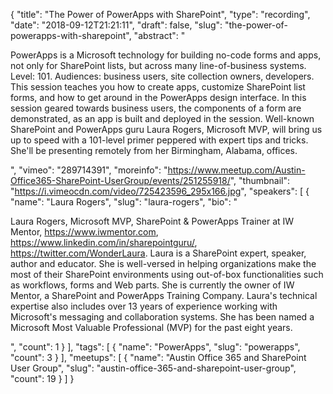 {
  "title": "The Power of PowerApps with SharePoint",
  "type": "recording",
  "date": "2018-09-12T21:21:11",
  "draft": false,
  "slug": "the-power-of-powerapps-with-sharepoint",
  "abstract": "<p>PowerApps is a Microsoft technology for building no-code forms and apps, not only for SharePoint lists, but across many line-of-business systems. Level: 101. Audiences: business users, site collection owners, developers. This session teaches you how to create apps, customize SharePoint list forms, and how to get around in the PowerApps design interface. In this session geared towards business users, the components of a form are demonstrated, as an app is built and deployed in the session. Well-known SharePoint and PowerApps guru Laura Rogers, Microsoft MVP, will bring us up to speed with a 101-level primer peppered with expert tips and tricks. She'll be presenting remotely from her Birmingham, Alabama, offices.</p>",
  "vimeo": "289714391",
  "moreinfo": "https://www.meetup.com/Austin-Office365-SharePoint-UserGroup/events/251255918/",
  "thumbnail": "https://i.vimeocdn.com/video/725423596_295x166.jpg",
  "speakers": [
    {
      "name": "Laura Rogers",
      "slug": "laura-rogers",
      "bio": "<p> Laura Rogers, Microsoft MVP, SharePoint & PowerApps Trainer at IW Mentor, https://www.iwmentor.com, https://www.linkedin.com/in/sharepointguru/, https://twitter.com/WonderLaura. Laura is a SharePoint expert, speaker, author and educator. She is well-versed in helping organizations make the most of their SharePoint environments using out-of-box functionalities such as workflows, forms and Web parts. She is currently the owner of IW Mentor, a SharePoint and PowerApps Training Company. Laura's technical expertise also includes over 13 years of experience working with Microsoft's messaging and collaboration systems. She has been named a Microsoft Most Valuable Professional (MVP) for the past eight years.</p>",
      "count": 1
    }
  ],
  "tags": [
    {
      "name": "PowerApps",
      "slug": "powerapps",
      "count": 3
    }
  ],
  "meetups": [
    {
      "name": "Austin Office 365 and SharePoint User Group",
      "slug": "austin-office-365-and-sharepoint-user-group",
      "count": 19
    }
  ]
}